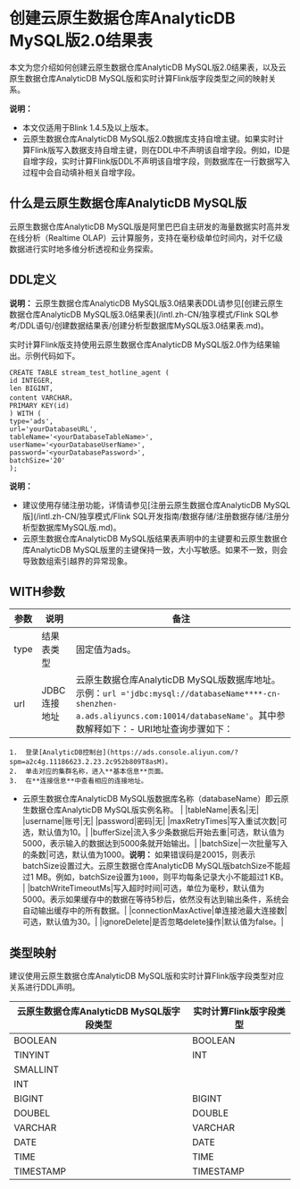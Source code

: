 # 创建云原生数据仓库AnalyticDB MySQL版2.0结果表

本文为您介绍如何创建云原生数据仓库AnalyticDB MySQL版2.0结果表，以及云原生数据仓库AnalyticDB MySQL版和实时计算Flink版字段类型之间的映射关系。

**说明：**

-   本文仅适用于Blink 1.4.5及以上版本。
-   云原生数据仓库AnalyticDB MySQL版2.0数据库支持自增主键。如果实时计算Flink版写入数据支持自增主键，则在DDL中不声明该自增字段。例如，ID是自增字段，实时计算Flink版DDL不声明该自增字段，则数据库在一行数据写入过程中会自动填补相关自增字段。

## 什么是云原生数据仓库AnalyticDB MySQL版

云原生数据仓库AnalyticDB MySQL版是阿里巴巴自主研发的海量数据实时高并发在线分析（Realtime OLAP）云计算服务，支持在毫秒级单位时间内，对千亿级数据进行实时地多维分析透视和业务探索。

## DDL定义

**说明：** 云原生数据仓库AnalyticDB MySQL版3.0结果表DDL请参见[创建云原生数据仓库AnalyticDB MySQL版3.0结果表](/intl.zh-CN/独享模式/Flink SQL参考/DDL语句/创建数据结果表/创建分析型数据库MySQL版3.0结果表.md)。

实时计算Flink版支持使用云原生数据仓库AnalyticDB MySQL版2.0作为结果输出。示例代码如下。

```
CREATE TABLE stream_test_hotline_agent (
id INTEGER,
len BIGINT,
content VARCHAR，
PRIMARY KEY(id)
) WITH (
type='ads',
url='yourDatabaseURL',
tableName='<yourDatabaseTableName>',
userName='<yourDatabaseUserName>',
password='<yourDatabasePassword>',
batchSize='20'
);
```

**说明：**

-   建议使用存储注册功能，详情请参见[注册云原生数据仓库AnalyticDB MySQL版](/intl.zh-CN/独享模式/Flink SQL开发指南/数据存储/注册数据存储/注册分析型数据库MySQL版.md)。
-   云原生数据仓库AnalyticDB MySQL版结果表声明中的主键要和云原生数据仓库AnalyticDB MySQL版里的主键保持一致，大小写敏感。如果不一致，则会导致数组索引越界的异常现象。

## WITH参数

|参数|说明|备注|
|--|--|--|
|type|结果表类型|固定值为ads。|
|url|JDBC连接地址|云原生数据仓库AnalyticDB MySQL版数据库地址。示例：`url ='jdbc:mysql://databaseName****-cn-shenzhen-a.ads.aliyuncs.com:10014/databaseName'`。其中参数解释如下：-   URI地址查询步骤如下：
    1.  登录[AnalyticDB控制台](https://ads.console.aliyun.com/?spm=a2c4g.11186623.2.23.2c952b809T8asM)。
    2.  单击对应的集群名称，进入**基本信息**页面。
    3.  在**连接信息**中查看相应的连接地址。
-   云原生数据仓库AnalyticDB MySQL版数据库名称（databaseName）即云原生数据仓库AnalyticDB MySQL版实例名称。 |
|tableName|表名|无|
|username|账号|无|
|password|密码|无|
|maxRetryTimes|写入重试次数|可选，默认值为10。|
|bufferSize|流入多少条数据后开始去重|可选，默认值为5000，表示输入的数据达到5000条就开始输出。|
|batchSize|一次批量写入的条数|可选，默认值为1000。**说明：** 如果错误码是20015，则表示batchSize设置过大。云原生数据仓库AnalyticDB MySQL版batchSize不能超过1 MB。例如，batchSize设置为`1000`，则平均每条记录大小不能超过1 KB。 |
|batchWriteTimeoutMs|写入超时时间|可选，单位为毫秒，默认值为5000。表示如果缓存中的数据在等待5秒后，依然没有达到输出条件，系统会自动输出缓存中的所有数据。|
|connectionMaxActive|单连接池最大连接数|可选，默认值为30。|
|ignoreDelete|是否忽略delete操作|默认值为false。|

## 类型映射

建议使用云原生数据仓库AnalyticDB MySQL版和实时计算Flink版字段类型对应关系进行DDL声明。

|云原生数据仓库AnalyticDB MySQL版字段类型|实时计算Flink版字段类型|
|----------------------------|--------------|
|BOOLEAN|BOOLEAN|
|TINYINT|INT|
|SMALLINT|
|INT|
|BIGINT|BIGINT|
|DOUBEL|DOUBLE|
|VARCHAR|VARCHAR|
|DATE|DATE|
|TIME|TIME|
|TIMESTAMP|TIMESTAMP|

